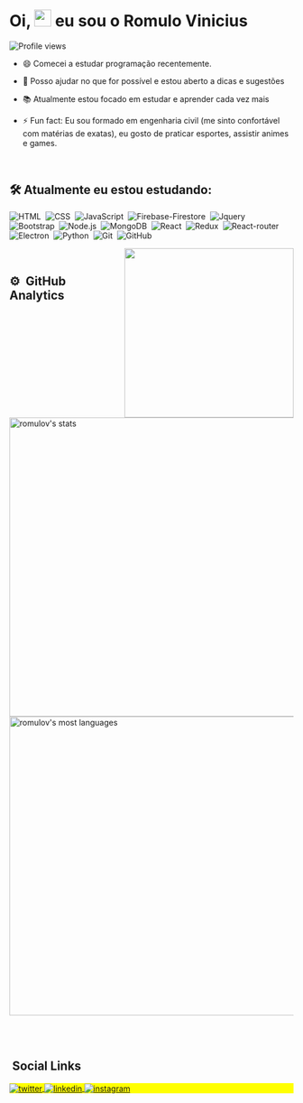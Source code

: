 



<h1 align="left">Oi, <img src="https://raw.githubusercontent.com/kaueMarques/kaueMarques/master/hi.gif" width="30px"> eu sou o Romulo Vinicius</h1>
<p align="left"> <img src="https://komarev.com/ghpvc/?username=romulov&color=yellow" alt="Profile views" /> </p>

- 😄 Comecei a estudar programação recentemente.

- 🤝 Posso ajudar no que for possível e estou aberto a dicas e sugestões

- 📚 Atualmente estou focado em estudar e aprender cada vez mais

- ⚡ Fun fact: Eu sou formado em engenharia civil (me sinto confortável com matérias de exatas), eu gosto de praticar esportes, assistir animes e games. 

<br>

## 🛠 Atualmente eu estou estudando:

![HTML](https://img.shields.io/badge/-HTML-05122A?style=flat&logo=HTML5)&nbsp;
![CSS](https://img.shields.io/badge/-CSS-05122A?style=flat&logo=CSS3&logoColor=1572B6)&nbsp;
![JavaScript](https://img.shields.io/badge/-JavaScript-05122A?style=flat&logo=javascript)&nbsp;
![Firebase-Firestore](https://img.shields.io/badge/-Firebase-05122A?style=flat&logo=firebase)&nbsp;
![Jquery](https://img.shields.io/badge/-Jquery-05122A?style=flat&logo=jquery)&nbsp;
![Bootstrap](https://img.shields.io/badge/-Bootstrap-05122A?style=flat&logo=bootstrap)&nbsp;
![Node.js](https://img.shields.io/badge/-Node.js-05122A?style=flat&logo=node.js)&nbsp;
![MongoDB](https://img.shields.io/badge/-MongoDB-05122A?style=flat&logo=mongodb)&nbsp;
![React](https://img.shields.io/badge/-React-05122A?style=flat&logo=react)&nbsp;
![Redux](https://img.shields.io/badge/-Redux-05122A?style=flat&logo=redux)&nbsp;
![React-router](https://img.shields.io/badge/-React_Router-05122A?style=flat&logo=react-router)&nbsp;
![Electron](https://img.shields.io/badge/-Electron-05122A?style=flat&logo=electron)&nbsp;
![Python](https://img.shields.io/badge/-Python-05122A?style=flat&logo=python)&nbsp;
![Git](https://img.shields.io/badge/-Git-05122A?style=flat&logo=git)&nbsp;
![GitHub](https://img.shields.io/badge/-GitHub-05122A?style=flat&logo=github)&nbsp;

<img align="right" src="https://user-images.githubusercontent.com/102977521/170362706-7ce81b62-666c-4398-85f8-4ad8e0cdd438.gif" width="300px">
<br>

## ⚙️ &nbsp;GitHub Analytics

<p align="left">
<img width="530em" src="https://github-readme-stats.vercel.app/api?username=romulov&show_icons=true&theme=vision-friendly-dark" alt="romulov's stats"/>
<img width="530em" src="https://github-readme-stats.vercel.app/api/top-langs/?username=romulov&layout=compact&theme=vision-friendly-dark" alt="romulov's most languages"/>
</p>

<br><br>

## &nbsp;Social Links

<p align="left" style="background:yellow">
<a href="https://twitter.com" target="_blank">
  <img align="center" src="https://img.shields.io/badge/-romulovinicius-05122A?style=flat&logo=twitter" alt="twitter"/>  
</a>
<a href="https://linkedin.com" target="_blank">
  <img align="center" src="https://img.shields.io/badge/-romulovinicius-05122A?style=flat&logo=linkedin" alt="linkedin"/>
</a>
<a href="https://instagram.com" target="_blank">
 <img align="center" src="https://img.shields.io/badge/-romulovinicius-05122A?style=flat&logo=instagram" alt="instagram"/>
</a>

</p>

